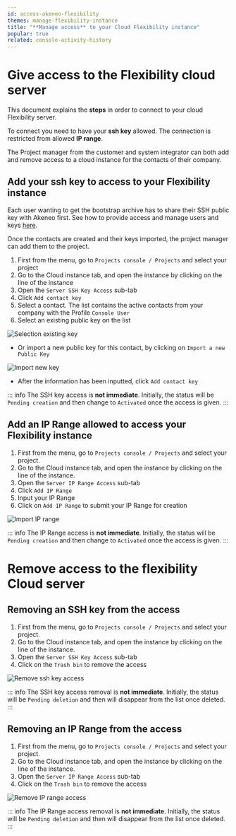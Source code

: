 ```yaml
---
id: access-akeneo-flexibility
themes: manage-flexibility-instance
title: "**Manage access** to your Cloud Flexibility instance"
popular: true
related: console-activity-history
---
```


# Give access to the Flexibility cloud server

This document explains the **steps** in order to connect to your cloud Flexibility server.

To connect you need to have your **ssh key** allowed. The connection is restricted from allowed **IP range**.

The Project manager from the customer and system integrator can both add and remove access to a cloud instance for the contacts of their company.
 
## Add your ssh key to access to your Flexibility instance

Each user wanting to get the bootstrap archive has to share their SSH public key with Akeneo first. 
See how to provide access and manage users and keys [here](get-akeneo-pim-enterprise-archive.html).

Once the contacts are created and their keys imported, the project manager can add them to the project.

1. First from the menu, go to `Projects console / Projects` and select your project
1. Go to the Cloud instance tab, and open the instance by clicking on the line of the instance
1. Open the `Server SSH Key Access` sub-tab
1. Click `Add contact key`
1. Select a contact. The list contains the active contacts from your company with the Profile `Console User`
1. Select an existing public key on the list

![Selection existing key](../img/add_key_access_flexibility.jpg)

* Or import a new public key for this contact, by clicking on `Import a new Public Key`

![Import new key](../img/add_new_key_flexibility.jpg)

* After the information has been inputted, click `Add contact key` 

::: info
The SSH key access is **not immediate**. Initially, the status will be `Pending creation` and then change to `Activated` once the access is given.
:::

## Add an IP Range allowed to access your Flexibility instance

1. First from the menu, go to `Projects console / Projects` and select your project.
1. Go to the Cloud instance tab, and open the instance by clicking on the line of the instance.
1. Open the `Server IP Range Access` sub-tab
1. Click `Add IP Range`
1. Input your IP Range
1. Click on `Add IP Range` to submit your IP Range for creation

![Import IP range](../img/add_ip_range_flexibility.jpg)

::: info
The IP Range access is **not immediate**. Initially, the status will be `Pending creation` and then change to `Activated` once the access is given.
:::

# Remove access to the flexibility Cloud server

## Removing an SSH key from the access

1. First from the menu, go to `Projects console / Projects` and select your project.
1. Go to the Cloud instance tab, and open the instance by clicking on the line of the instance.
1. Open the `Server SSH Key Access` sub-tab
1. Click on the `Trash bin` to remove the access

![Remove ssh key access](../img/remove_cloud_key_access.jpg)

::: info
The SSH key access removal is **not immediate**. Initially, the status will be `Pending deletion` and then will disappear from the list once deleted.
:::

## Removing an IP Range from the access

1. First from the menu, go to `Projects console / Projects` and select your project.
1. Go to the Cloud instance tab, and open the instance by clicking on the line of the instance.
1. Open the `Server IP Range Access` sub-tab
1. Click on the `Trash bin` to remove the access

![Remove IP range access](../img/remove_ip_range.jpg)

::: info
The IP Range access removal is **not immediate**. Initially, the status will be `Pending deletion` and then will disappear from the list once deleted.
:::
